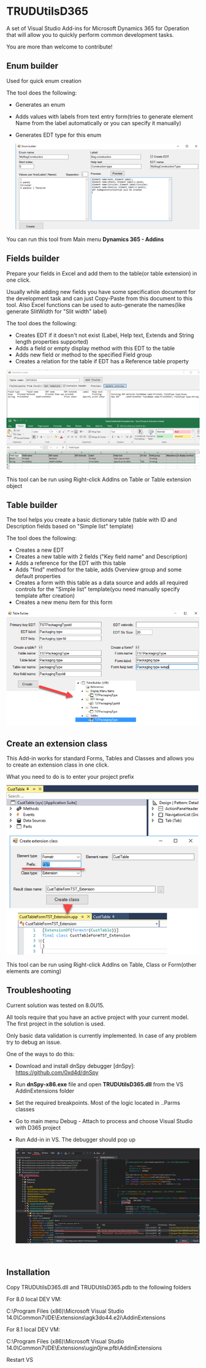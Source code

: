 # TRUDUtilsD365
A set of Visual Studio Add-ins for Microsoft Dynamics 365 for Operation that will allow you to quickly perform common development tasks. 

You are more than welcome to contribute! 

## Enum builder

Used for quick enum creation

The tool does the following:

- Generates an enum

- Adds values with labels from text entry form(tries to generate element Name from the label automatically or you can specify it manually)

- Generates EDT type for this enum

  ![](assets/EnumBuilder.png)

You can run this tool from Main menu **Dynamics 365 - Addins** 

## Fields builder

Prepare your fields in Excel and add them to the table(or table extension) in one click. 

Usually while adding new fields you have some specification document for the development task and can just Copy-Paste from this document to this tool. Also Excel functions can be used to auto-generate the names(like generate SlitWidth for "Slit width" label) 

The tool does the following:

- Creates EDT if it doesn't not exist (Label, Help text, Extends and String length properties supported)
- Adds a field or empty display method with this EDT to the table
- Adds new field or method to the specified Field group
- Creates a relation for the table if EDT has a Reference table property

![1541642572075](assets/TableFieldsBuilder.png)

This tool can be run using Right-click AddIns on Table or Table extension object

## Table builder

The tool helps you create a basic dictionary table (table with ID and Description fields based on "Simple list" template)

The tool does the following:

- Creates a new EDT
- Creates a new table with 2 fields ("Key field name" and Description)
- Adds a reference for the EDT with this table
- Adds "find" method for the table, adds Overview group and some default properties
- Creates a form with this table as a data source and  adds all required controls for the "Simple list" template(you need manually specify template after creation)
- Creates a new menu item for this form

![](assets/TableBuilder.jpg)

## Create an extension class

This Add-in works for standard Forms, Tables and Classes and allows you to create an extension class in one click.

What you need to do is to enter your project prefix

![](assets/CreateExtenisonClass.jpg)

This tool can be run using Right-click AddIns on Table, Class or Form(other elements are coming) 

## Troubleshooting

Current solution was tested on 8.0U15.

All tools require that you have an active project with your current model. The first project in the solution is used.

Only basic data validation is currently implemented. In case of any problem try to debug an issue. 

One of the ways to do this:

- Download and install dnSpy debugger [dnSpy]: https://github.com/0xd4d/dnSpy

- Run **dnSpy-x86.exe** file and open **TRUDUtilsD365.dll** from the VS AddinExtensions folder

- Set the required breakpoints. Most of the logic located in ..Parms classes

- Go to main menu Debug - Attach to process and choose Visual Studio with D365 project

- Run Add-in in VS. The debugger should pop up

  ![1541661226759](assets/DebugWindow.png)

​      

## Installation

Copy TRUDUtilsD365.dll and TRUDUtilsD365.pdb to the following folders

For 8.0 local DEV VM:

C:\Program Files (x86)\Microsoft Visual Studio 14.0\Common7\IDE\Extensions\agk3do44.e2i\AddinExtensions

For 8.1 local DEV VM:

C:\Program Files (x86)\Microsoft Visual Studio 14.0\Common7\IDE\Extensions\ugjn0jrw.pfb\AddinExtensions

Restart VS